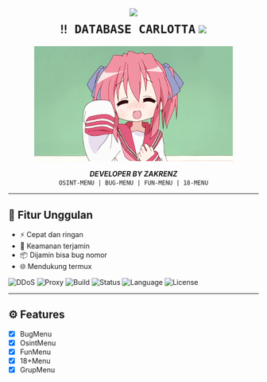 <h1 align="center">
  <img src="https://media.tenor.com/BnQfD3F1xF4AAAAC/anime-hacker.gif" width="400"/><br>
  <code>‼️ DATABASE CARLOTTA</code>
  <img src="https://readme-typing-svg.herokuapp.com?font=Fira+Code&size=25&pause=1000&color=FF4444&center=true&vCenter=true&width=435&lines=Created+By+Zakrenz" />
</h1>

<p align="center">
  <img src="source.gif" width="400"/>
</p>

<p align="center">
  <b><i>DEVELOPER BY ZAKRENZ</i></b><br>
  <code>OSINT-MENU | BUG-MENU | FUN-MENU | 18-MENU</code><br>
</p>

---

## 🚀 Fitur Unggulan

- ⚡ Cepat dan ringan
- 🔐 Keamanan terjamin
- 📦 Dijamin bisa bug nomor
- 🌐 Mendukung termux

![DDoS](https://img.shields.io/badge/mode-DDoS_L7-darkred?style=for-the-badge&logo=tor)
![Proxy](https://img.shields.io/badge/proxy-enabled-black?style=for-the-badge&logo=cloudflare)
![Build](https://img.shields.io/badge/build-passing-brightgreen?style=for-the-badge&logo=github)
![Status](https://img.shields.io/badge/status-active-blueviolet?style=for-the-badge&logo=visual-studio-code)
![Language](https://img.shields.io/badge/language-Go-blue?style=for-the-badge&logo=go)
![License](https://img.shields.io/badge/license-MIT-yellow?style=for-the-badge&logo=book)

---

## ⚙️ Features

- [x] BugMenu
- [x] OsintMenu
- [x] FunMenu
- [x] 18+Menu
- [x] GrupMenu
